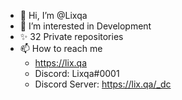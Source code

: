 - 👋 Hi, I’m @Lixqa
- 👀 I’m interested in Development
- ✨ 32 Private repositories
- 📫 How to reach me
    - https://lix.qa
    - Discord: Lixqa#0001
    - Discord Server: https://lix.qa/_dc

<!---
Lixqa/Lixqa is a ✨ special ✨ repository because its `README.md` (this file) appears on your GitHub profile.
You can click the Preview link to take a look at your changes.
--->
